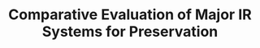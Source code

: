 ---
abstract: null
creators:
- Zeng, Ting
- Dong, Li
date: null
document_url: https://services.phaidra.univie.ac.at/api/object/o:294482/download
grand_parent: iPRES
institutions: []
keywords:
- beijing
landing_page_url: https://phaidra.univie.ac.at/o:294482
language: eng
layout: publication
license: CC BY-SA 3.0 AT
notes_url: null
parent: iPRES 2007
presentation_url: null
publication_type: presentation
size: 1066929
source_name: iPRES
title: Comparative Evaluation of Major IR Systems for Preservation
year: 2007
---